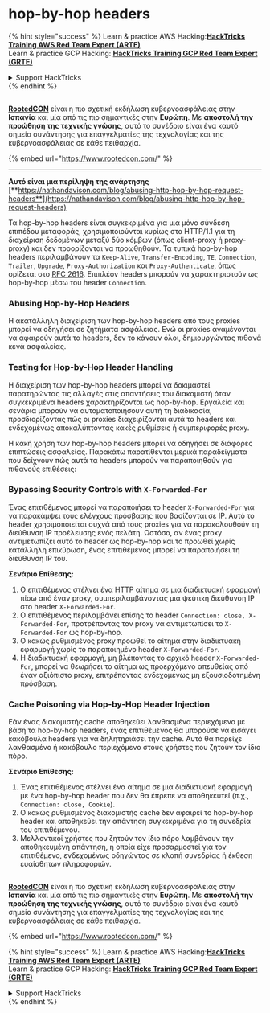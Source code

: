 # hop-by-hop headers

{% hint style="success" %}
Learn & practice AWS Hacking:<img src="../.gitbook/assets/arte.png" alt="" data-size="line">[**HackTricks Training AWS Red Team Expert (ARTE)**](https://training.hacktricks.xyz/courses/arte)<img src="../.gitbook/assets/arte.png" alt="" data-size="line">\
Learn & practice GCP Hacking: <img src="../.gitbook/assets/grte.png" alt="" data-size="line">[**HackTricks Training GCP Red Team Expert (GRTE)**<img src="../.gitbook/assets/grte.png" alt="" data-size="line">](https://training.hacktricks.xyz/courses/grte)

<details>

<summary>Support HackTricks</summary>

* Check the [**subscription plans**](https://github.com/sponsors/carlospolop)!
* **Join the** 💬 [**Discord group**](https://discord.gg/hRep4RUj7f) or the [**telegram group**](https://t.me/peass) or **follow** us on **Twitter** 🐦 [**@hacktricks\_live**](https://twitter.com/hacktricks\_live)**.**
* **Share hacking tricks by submitting PRs to the** [**HackTricks**](https://github.com/carlospolop/hacktricks) and [**HackTricks Cloud**](https://github.com/carlospolop/hacktricks-cloud) github repos.

</details>
{% endhint %}

<figure><img src="https://files.gitbook.com/v0/b/gitbook-x-prod.appspot.com/o/spaces%2F-L_2uGJGU7AVNRcqRvEi%2Fuploads%2FelPCTwoecVdnsfjxCZtN%2Fimage.png?alt=media&#x26;token=9ee4ff3e-92dc-471c-abfe-1c25e446a6ed" alt=""><figcaption></figcaption></figure>

[**RootedCON**](https://www.rootedcon.com/) είναι η πιο σχετική εκδήλωση κυβερνοασφάλειας στην **Ισπανία** και μία από τις πιο σημαντικές στην **Ευρώπη**. Με **αποστολή την προώθηση της τεχνικής γνώσης**, αυτό το συνέδριο είναι ένα καυτό σημείο συνάντησης για επαγγελματίες της τεχνολογίας και της κυβερνοασφάλειας σε κάθε πειθαρχία.

{% embed url="https://www.rootedcon.com/" %}

***

**Αυτό είναι μια περίληψη της ανάρτησης** [**https://nathandavison.com/blog/abusing-http-hop-by-hop-request-headers**](https://nathandavison.com/blog/abusing-http-hop-by-hop-request-headers)

Τα hop-by-hop headers είναι συγκεκριμένα για μια μόνο σύνδεση επιπέδου μεταφοράς, χρησιμοποιούνται κυρίως στο HTTP/1.1 για τη διαχείριση δεδομένων μεταξύ δύο κόμβων (όπως client-proxy ή proxy-proxy) και δεν προορίζονται να προωθηθούν. Τα τυπικά hop-by-hop headers περιλαμβάνουν τα `Keep-Alive`, `Transfer-Encoding`, `TE`, `Connection`, `Trailer`, `Upgrade`, `Proxy-Authorization` και `Proxy-Authenticate`, όπως ορίζεται στο [RFC 2616](https://tools.ietf.org/html/rfc2616#section-13.5.1). Επιπλέον headers μπορούν να χαρακτηριστούν ως hop-by-hop μέσω του header `Connection`.

### Abusing Hop-by-Hop Headers

Η ακατάλληλη διαχείριση των hop-by-hop headers από τους proxies μπορεί να οδηγήσει σε ζητήματα ασφάλειας. Ενώ οι proxies αναμένονται να αφαιρούν αυτά τα headers, δεν το κάνουν όλοι, δημιουργώντας πιθανά κενά ασφαλείας.

### Testing for Hop-by-Hop Header Handling

Η διαχείριση των hop-by-hop headers μπορεί να δοκιμαστεί παρατηρώντας τις αλλαγές στις απαντήσεις του διακομιστή όταν συγκεκριμένα headers χαρακτηρίζονται ως hop-by-hop. Εργαλεία και σενάρια μπορούν να αυτοματοποιήσουν αυτή τη διαδικασία, προσδιορίζοντας πώς οι proxies διαχειρίζονται αυτά τα headers και ενδεχομένως αποκαλύπτοντας κακές ρυθμίσεις ή συμπεριφορές proxy.

Η κακή χρήση των hop-by-hop headers μπορεί να οδηγήσει σε διάφορες επιπτώσεις ασφαλείας. Παρακάτω παρατίθενται μερικά παραδείγματα που δείχνουν πώς αυτά τα headers μπορούν να παραποιηθούν για πιθανούς επιθέσεις:

### Bypassing Security Controls with `X-Forwarded-For`

Ένας επιτιθέμενος μπορεί να παραποιήσει το header `X-Forwarded-For` για να παρακάμψει τους ελέγχους πρόσβασης που βασίζονται σε IP. Αυτό το header χρησιμοποιείται συχνά από τους proxies για να παρακολουθούν τη διεύθυνση IP προέλευσης ενός πελάτη. Ωστόσο, αν ένας proxy αντιμετωπίζει αυτό το header ως hop-by-hop και το προωθεί χωρίς κατάλληλη επικύρωση, ένας επιτιθέμενος μπορεί να παραποιήσει τη διεύθυνση IP του.

**Σενάριο Επίθεσης:**

1. Ο επιτιθέμενος στέλνει ένα HTTP αίτημα σε μια διαδικτυακή εφαρμογή πίσω από έναν proxy, συμπεριλαμβάνοντας μια ψεύτικη διεύθυνση IP στο header `X-Forwarded-For`.
2. Ο επιτιθέμενος περιλαμβάνει επίσης το header `Connection: close, X-Forwarded-For`, προτρέποντας τον proxy να αντιμετωπίσει το `X-Forwarded-For` ως hop-by-hop.
3. Ο κακώς ρυθμισμένος proxy προωθεί το αίτημα στην διαδικτυακή εφαρμογή χωρίς το παραποιημένο header `X-Forwarded-For`.
4. Η διαδικτυακή εφαρμογή, μη βλέποντας το αρχικό header `X-Forwarded-For`, μπορεί να θεωρήσει το αίτημα ως προερχόμενο απευθείας από έναν αξιόπιστο proxy, επιτρέποντας ενδεχομένως μη εξουσιοδοτημένη πρόσβαση.

### Cache Poisoning via Hop-by-Hop Header Injection

Εάν ένας διακομιστής cache αποθηκεύει λανθασμένα περιεχόμενο με βάση τα hop-by-hop headers, ένας επιτιθέμενος θα μπορούσε να εισάγει κακόβουλα headers για να δηλητηριάσει την cache. Αυτό θα παρείχε λανθασμένο ή κακόβουλο περιεχόμενο στους χρήστες που ζητούν τον ίδιο πόρο.

**Σενάριο Επίθεσης:**

1. Ένας επιτιθέμενος στέλνει ένα αίτημα σε μια διαδικτυακή εφαρμογή με ένα hop-by-hop header που δεν θα έπρεπε να αποθηκευτεί (π.χ., `Connection: close, Cookie`).
2. Ο κακώς ρυθμισμένος διακομιστής cache δεν αφαιρεί το hop-by-hop header και αποθηκεύει την απάντηση συγκεκριμένα για τη συνεδρία του επιτιθέμενου.
3. Μελλοντικοί χρήστες που ζητούν τον ίδιο πόρο λαμβάνουν την αποθηκευμένη απάντηση, η οποία είχε προσαρμοστεί για τον επιτιθέμενο, ενδεχομένως οδηγώντας σε κλοπή συνεδρίας ή έκθεση ευαίσθητων πληροφοριών.

<figure><img src="https://files.gitbook.com/v0/b/gitbook-x-prod.appspot.com/o/spaces%2F-L_2uGJGU7AVNRcqRvEi%2Fuploads%2FelPCTwoecVdnsfjxCZtN%2Fimage.png?alt=media&#x26;token=9ee4ff3e-92dc-471c-abfe-1c25e446a6ed" alt=""><figcaption></figcaption></figure>

[**RootedCON**](https://www.rootedcon.com/) είναι η πιο σχετική εκδήλωση κυβερνοασφάλειας στην **Ισπανία** και μία από τις πιο σημαντικές στην **Ευρώπη**. Με **αποστολή την προώθηση της τεχνικής γνώσης**, αυτό το συνέδριο είναι ένα καυτό σημείο συνάντησης για επαγγελματίες της τεχνολογίας και της κυβερνοασφάλειας σε κάθε πειθαρχία.

{% embed url="https://www.rootedcon.com/" %}

{% hint style="success" %}
Learn & practice AWS Hacking:<img src="../.gitbook/assets/arte.png" alt="" data-size="line">[**HackTricks Training AWS Red Team Expert (ARTE)**](https://training.hacktricks.xyz/courses/arte)<img src="../.gitbook/assets/arte.png" alt="" data-size="line">\
Learn & practice GCP Hacking: <img src="../.gitbook/assets/grte.png" alt="" data-size="line">[**HackTricks Training GCP Red Team Expert (GRTE)**<img src="../.gitbook/assets/grte.png" alt="" data-size="line">](https://training.hacktricks.xyz/courses/grte)

<details>

<summary>Support HackTricks</summary>

* Check the [**subscription plans**](https://github.com/sponsors/carlospolop)!
* **Join the** 💬 [**Discord group**](https://discord.gg/hRep4RUj7f) or the [**telegram group**](https://t.me/peass) or **follow** us on **Twitter** 🐦 [**@hacktricks\_live**](https://twitter.com/hacktricks\_live)**.**
* **Share hacking tricks by submitting PRs to the** [**HackTricks**](https://github.com/carlospolop/hacktricks) and [**HackTricks Cloud**](https://github.com/carlospolop/hacktricks-cloud) github repos.

</details>
{% endhint %}

